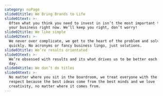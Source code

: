 ```yaml
---
category: noPage
slide01title: We Bring Brands to Life
slide01text: >-
  Often what you think you need to invest in isn’t the most important thing for
  your business right now. We’ll keep you right, don’t worry!
slide02title: We like simple
slide02text: >-
  We never over complicate, we get to the heart of the problem and solve it
  quickly. No acronyms or fancy business lingo, just solutions.
slide03title: We’re results orientated
slide03text: >-
  We’re obsessed with results and its what drives us to be better each and every
  day.
slide04title: We don’t do titles
slide04text: >-
  No matter where you sit in the boardroom, we treat everyone with the same
  respect because the best ideas come from the best minds and we love
  creativity, no matter where it comes from.
---
```


